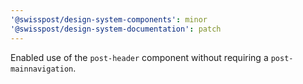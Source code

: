 ```yaml
---
'@swisspost/design-system-components': minor
'@swisspost/design-system-documentation': patch
---
```


Enabled use of the `post-header` component without requiring a `post-mainnavigation`.
